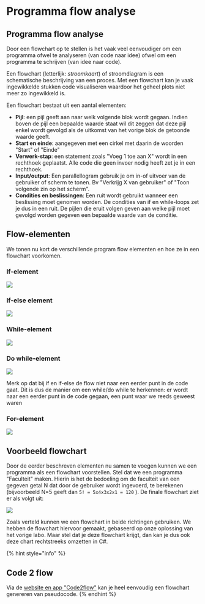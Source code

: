 # Programma flow analyse

## Programma flow analyse

Door een flowchart op te stellen is het vaak veel eenvoudiger om een programma ofwel te analyseren \(van code naar idee\) ofwel om een programma te schrijven \(van idee naar code\).

Een flowchart \(letterlijk: _stroomkaart_\) of stroomdiagram is een schematische beschrijving van een proces. Met een flowchart kan je vaak ingewikkelde stukken code visualiseren waardoor het geheel plots niet meer zo ingewikkeld is.

Een flowchart bestaat uit een aantal elementen:

* **Pijl**: een pijl geeft aan naar welk volgende blok wordt gegaan. Indien boven de pijl een bepaalde waarde staat wil dit zeggen dat deze pijl enkel wordt gevolgd als de uitkomst van het vorige blok de getoonde waarde geeft.
* **Start en einde**: aangegeven met een cirkel met daarin de woorden "Start" of "Einde"
* **Verwerk-stap**: een statement zoals "Voeg 1 toe aan X" wordt in een rechthoek geplaatst. Alle code die geen invoer nodig heeft zet je in een rechthoek.
* **Input/output**: Een parallellogram gebruik je om in-of uitvoer van de gebruiker of scherm te tonen. Bv "Verkrijg X van gebruiker" of "Toon volgende zin op het scherm".
* **Condities en beslissingen**: Een ruit wordt gebruikt wanneer een beslissing moet genomen worden. De condities van if en while-loops zet je dus in een ruit. De pijlen die eruit volgen geven aan welke pijl moet gevolgd worden gegeven een bepaalde waarde van de conditie.

## Flow-elementen

We tonen nu kort de verschillende program flow elementen en hoe ze in een flowchart voorkomen.

### If-element

![](../../.gitbook/assets/if%20%282%29.png)

### If-else element

![](../../.gitbook/assets/ifelse%20%282%29.png)

### While-element

![](../../.gitbook/assets/while%20%283%29.png)

### Do while-element

![](../../.gitbook/assets/dowhile%20%282%29.png)

Merk op dat bij if en if-else de flow niet naar een eerder punt in de code gaat. Dit is dus de manier om een while/do while te herkennen: er wordt naar een eerder punt in de code gegaan, een punt waar we reeds geweest waren

### For-element

![](../../.gitbook/assets/for%20%283%29.png)

## Voorbeeld flowchart

Door de eerder beschreven elementen nu samen te voegen kunnen we een programma als een flowchart voorstellen. Stel dat we een programma "Faculteit" maken. Hierin is het de bedoeling om de faculteit van een gegeven getal N dat door de gebruiker wordt ingevoerd, te berekenen \(bijvoorbeeld N=5 geeft dan `5! = 5x4x3x2x1 = 120` \). De finale flowchart ziet er als volgt uit:

![](../../.gitbook/assets/fullflow%20%282%29.png)

Zoals verteld kunnen we een flowchart in beide richtingen gebruiken. We hebben de flowchart hiervoor gemaakt, gebaseerd op onze oplossing van het vorige labo. Maar stel dat je deze flowchart krijgt, dan kan je dus ook deze chart rechtstreeks omzetten in C\#.

{% hint style="info" %}
## Code 2 flow

Via de [website en app "Code2flow"](https://code2flow.com/app) kan je heel eenvoudig een flowchart genereren van pseudocode.
{% endhint %}

